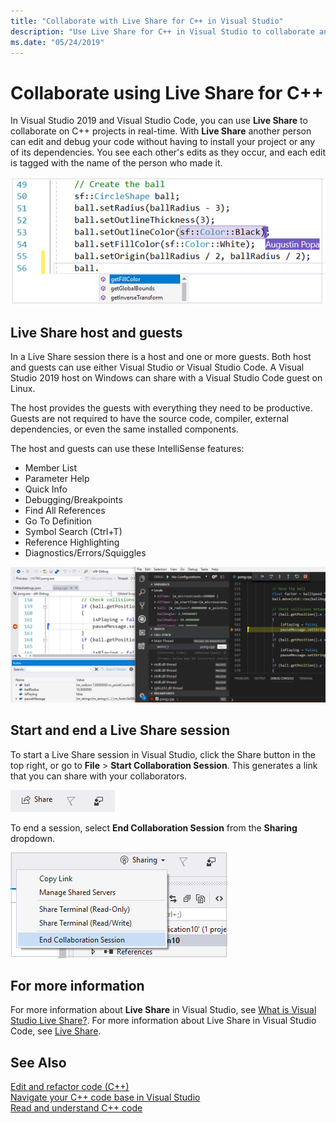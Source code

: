 ```yaml
---
title: "Collaborate with Live Share for C++ in Visual Studio"
description: "Use Live Share for C++ in Visual Studio to collaborate and share code in real time."
ms.date: "05/24/2019"
---
```


# Collaborate using Live Share for C++

In Visual Studio 2019 and Visual Studio Code, you can use **Live Share** to collaborate on C++ projects in real-time. With **Live Share** another person can edit and debug your code without having to install your project or any of its dependencies. You see each other's edits as they occur, and each edit is tagged with the name of the person who made it. 

![C&#43;&#43; Live Share Editing](../ide/media/live-share-edit-cpp.png "Live Share Editing in C++")

## Live Share host and guests

In a Live Share session there is a host and one or more guests. Both host and guests can use either Visual Studio or Visual Studio Code. A Visual Studio 2019 host on Windows can share with a Visual Studio Code guest on Linux.

The host provides the guests with everything they need to be productive. Guests are not required to have the source code, compiler, external dependencies, or even the same installed components. 

The host and guests can use these IntelliSense features: 

- Member List
- Parameter Help
- Quick Info
- Debugging/Breakpoints
- Find All References
- Go To Definition
- Symbol Search (Ctrl+T)
- Reference Highlighting
- Diagnostics/Errors/Squiggles

![C&#43;&#43; Live Share Debugging](../ide/media/live-share-debug-cpp.png "Live Share Debugging in C++")

## Start and end a Live Share session

To start a Live Share session in Visual Studio, click the Share button in the top right, or go to **File** > **Start Collaboration Session**. This generates a link that you can share with your collaborators.

![C&#43;&#43; Live Share Button](../ide/media/live-share-button-cpp.png "Live Share Button")

To end a session, select **End Collaboration Session** from the **Sharing** dropdown.

![C&#43;&#43; Live Share Button](../ide/media/live-share-end-session-cpp.png "Live Share Button")

## For more information

For more information about **Live Share** in Visual Studio, see [What is Visual Studio Live Share?](/visualstudio/liveshare/). For more information about Live Share in Visual Studio Code, see [
Live Share](https://marketplace.visualstudio.com/items?itemName=ms-vsliveshare.vsliveshare).

## See Also

[Edit and refactor code (C++)](writing-and-refactoring-code-cpp.md)</br>
[Navigate your C++ code base in Visual Studio](navigate-code-cpp.md)</br>
[Read and understand C++ code](read-and-understand-code-cpp.md)</br>